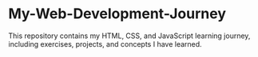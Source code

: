# My-Web-Development-Journey
This repository contains my HTML, CSS, and JavaScript learning journey, including exercises, projects, and concepts I have learned.

